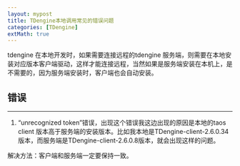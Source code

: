 ```yaml
---
layout: mypost
title: TDengine本地调用常见的错误问题
categories: [TDengine]
extMath: true
---
```


tdengine 在本地开发时，如果需要连接远程的tdengine 服务端，则需要在本地安装对应版本客户端驱动，这样才能连接远程，当然如果是服务端安装在本机上，是不需要的，因为服务端安装时，客户端也会自动安装。

## 错误

----------
1. “unrecognized token”错误，出现这个错误我这边出现的原因是本地的taos client 版本高于服务端的安装版本。比如我本地是TDengine-client-2.6.0.34版本，而服务端是TDengine-client-2.6.0.8版本，就会出现这样的问题。  

解决方法：客户端和服务端一定要保持一致。  
